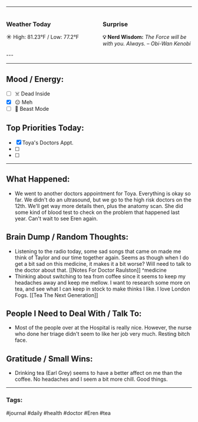 
---

<div style="display: flex; justify-content: space-between; align-items: flex-start;">
  <div style="width: 48%;">
    <h3>Weather Today</h3>
    <p>☀️ High: 81.23°F / Low: 77.2°F</p>
  </div>
  <div style="width: 48%;">
    <h3>Surprise</h3>
    <p><strong>💡 Nerd Wisdom:</strong> <em>The Force will be with you. Always. – Obi-Wan Kenobi</em></p>
  </div>
</div>
---

---

## Mood / Energy:
- [ ] ☠️ Dead Inside
- [x] 😐 Meh
- [ ] 💪 Beast Mode

## Top Priorities Today:
- [x] Toya's Doctors Appt.
- [ ] 
- [ ] 

---

## What Happened:
- We went to another doctors appointment for Toya. Everything is okay so far. We didn't do an ultrasound, but we go to the high risk doctors on the 12th. We'll get way more details then, plus the anatomy scan. She did some kind of blood test to check on the problem that happened last year. Can't wait to see Eren again.

## Brain Dump / Random Thoughts:
- Listening to the radio today, some sad songs that came on made me think of Taylor and our time together again. Seems as though when I do get a bit sad on this medicine, it makes it a bit worse? Will need to talk to the doctor about that. [[Notes For Doctor Raulston]]
^medicine
- Thinking about switching to tea from coffee since it seems to keep my headaches away and keep me mellow. I want to research some more on tea, and see what I can keep in stock to make thinks I like. I love London Fogs. [[Tea The Next Generation]]

## People I Need to Deal With / Talk To:
- Most of the people over at the Hospital is really nice. However, the nurse who done her triage didn't seem to like her job very much. Resting bitch face.

## Gratitude / Small Wins:
- Drinking tea (Earl Grey) seems to have a better affect on me than the coffee. No headaches and I seem a bit more chill. Good things. 

---

### Tags:
#journal #daily #health #doctor #Eren #tea